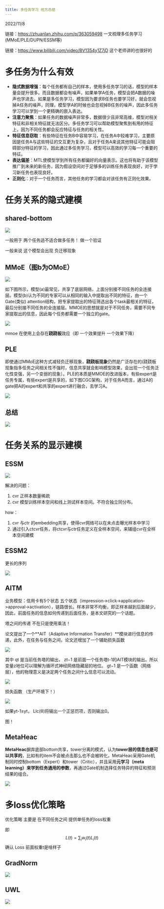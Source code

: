 ```yaml
---
title: 多任务学习 他方总结
---
```


2022/11/8

链接：https://zhuanlan.zhihu.com/p/363059498 一文梳理多任务学习(MMoE/PLE/DUPN/ESSM等)

链接：https://www.bilibili.com/video/BV1354y1Z7jD 这个老师讲的也很好的 

# 多任务为什么有效

- **隐式数据增强**：每个任务都有自己的样本，使用多任务学习的话，模型的样本量会提升很多。而且数据都会有噪声，如果单学A任务，模型会把A数据的噪声也学进去，如果是多任务学习，模型因为要求B任务也要学习好，就会忽视掉A任务的噪声，同理，模型学A的时候也会忽视掉B任务的噪声，因此多任务学习可以学到一个更精确的嵌入表达。
- **注意力聚焦**：如果任务的数据噪声非常多，数据很少且非常高维，模型对相关特征和非相关特征就无法区分。多任务学习可以帮助模型聚焦到有用的特征上，因为不同任务都会反应特征与任务的相关性。
- **特征信息窃取**：有些特征在任务B中容易学习，在任务A中较难学习，主要原因是任务A与这些特征的交互更为复杂，且对于任务A来说其他特征可能会阻碍部分特征的学习，因此通过多任务学习，模型可以高效的学习每一个重要的特征。
- **表达偏差**：MTL使模型学到所有任务都偏好的向量表示。这也将有助于该模型推广到未来的新任务，因为假设空间对于足够多的训练任务表现良好，对于学习新任务也表现良好。
- **正则化**：对于一个任务而言，其他任务的学习都会对该任务有正则化效果。

# 任务关系的隐式建模

## shared-bottom

![](https://pic1.imgdb.cn/item/636db58d16f2c2beb158f22c.png)

一般用于 两个任务适不适合做多任务！ 做一个验证

一般来说 这个模型会出现 负迁移现象

## MMoE（图b为OMoE）

![](https://pic1.imgdb.cn/item/636b0ece16f2c2beb18526d0.png)

如下图所示，模型(a)最常见，共享了底层网络，上面分别接不同任务的全连接层。模型(b)认为不同的专家可以从相同的输入中提取出不同的特征，由一个Gate(类似) attention结构，把专家提取出的特征筛选出各个task最相关的特征，最后分别接不同任务的全连接层。MMOE的思想就是对于不同任务，需要不同专家提取出的信息，因此每个任务都需要一个独立的gate。 

![](https://pic1.imgdb.cn/item/636db58d16f2c2beb158f221.png)

mmoe 在使用上会存在**跷跷板**效应（即 一个效果提升 一个效果下降）

##  **PLE** 

即使通过MMoE这种方式减轻负迁移现象，**跷跷板现象**仍然是广泛存在的(跷跷板现象指多任务之间相关性不强时，信息共享就会影响模型效果，会出现一个任务泛化性变强，另一个变弱的现象）。PLE的本质是MMOE的改进版本，有些expert是任务专属，有些expert是共享的，如下图CGC架构，对于任务A而言，通过A的gate把A的expert和共享的expert进行融合，去学习A。 

![](https://pic1.imgdb.cn/item/636db58d16f2c2beb158f216.png)

## 总结

![](https://pic1.imgdb.cn/item/636db58d16f2c2beb158f20d.png)

# 任务关系的显示建模

## ESSM

![](https://pic1.imgdb.cn/item/636db5fd16f2c2beb1598957.png)

解决的问题：

1. cvr 正样本数量稀疏
2. cvr 模型训练样本空间和线上测试样本空间。不符合独立同分布。

how：

1. cvr 与ctr 的embedding共享，使得cvr网络可以在未点击曝光样本中学习
2. 通过引入ctcvr任务，将ctcvr与ctr任务定义在全样本空间，来辅组cvr在全样本空间建模

## ESSM2

更长的序列

![](https://pic1.imgdb.cn/item/636db5fd16f2c2beb1598946.png)

## AITM

业务模型：信用卡有5个状态  五个状态（impression->click->application->approval->activation），链路很长。样本非常不均衡，即正样本越到后面越少，因此，前面任务的信息如何传递到后面任务，是本文研究的一个话题。

塔之间的传递 不在只是使用乘法！

论文提出了一个**AIT（Adaptive Information Transfer）**模块进行信息的传递，此外，在任务与任务之间，论文还增加了一个辅助损失函数 

![](https://pic1.imgdb.cn/item/636b1bca16f2c2beb19af800.jpg)

其中 qt 是当前任务塔的输出， zt−1 是前面一个任务塔t-1的AIT模块的输出。所以变量z地位可以理解为循环式神经网络隐藏层的地位。 gt−1 是一个函数（网络层），他的物理意义是决定两个任务之间什么信息可以流动。 

![](https://pic1.imgdb.cn/item/636b1bca16f2c2beb19af7f8.jpg)

损失函数 （生产环境下！）

![](https://pic1.imgdb.cn/item/636b1db316f2c2beb19d9dbc.png)

如果yt-1≥yt， Llc(θ)将输出一个正惩罚项，否则输出0。

图！

## MetaHeac

**MetaHeac**摒弃底部bottom共享，tower分离的模式，认为**tower层的信息也是可以共享的**，比如有的item不会被点击那么也不会被转化，MetaHeac采用Gate机制同时控制bottom（Expert）和tower（Critic），并且采用**元学习（meta learning）**来学到**任务通用的参数**，再通过Gate机制选择任务特异的特征和预测结果的组合。 

![](https://pic1.imgdb.cn/item/636b1bca16f2c2beb19af7fb.jpg)

# 多loss优化策略

优化策略 主要是 在不同任务之间 提供单任务的loss权重 

即 
$$
L(t)= \sum {}_{i}w_{i}(t)L_{i}(t)
$$
确认 Loss 前面权重t是啥样子

## GradNorm

![](https://pic1.imgdb.cn/item/636db5fd16f2c2beb1598934.png)

## UWL

![](https://pic1.imgdb.cn/item/636db5fd16f2c2beb159892a.png)



